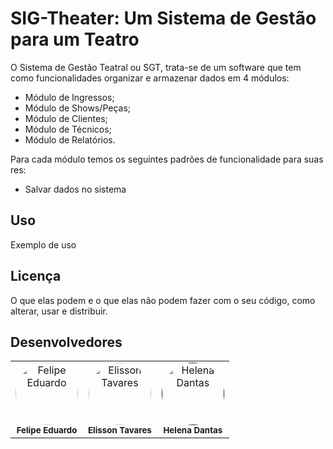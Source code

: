 # SIG-Theater: Um Sistema de Gestão para um Teatro

O Sistema de Gestão Teatral ou SGT, trata-se de um software que tem como funcionalidades organizar e armazenar dados em 4 módulos:
- Módulo de Ingressos;
- Módulo de Shows/Peças;
- Módulo de Clientes;
- Módulo de Técnicos;
- Módulo de Relatórios.

Para cada módulo temos os seguintes padrões de funcionalidade para suas res:
- Salvar dados no sistema


## Uso
Exemplo de uso

## Licença
O que elas podem e o que elas não podem fazer com o seu código, como alterar, usar e distribuir.

## Desenvolvedores

<table>
  <tr>
    <td align="center">
      <a href="https://github.com/Felipe-edu34" target="_blank">
        <img src="https://github.com/Felipe-edu34.png" width="100px;" alt="Felipe Eduardo" style="border-radius:50%;"/>
      </a><br />
      <sub><b>Felipe Eduardo</b></sub>
    </td>
    <td align="center">
      <a href="https://github.com/Marcos0183" target="_blank">
        <img src="https://github.com/elxsson.png" width="100px;" alt="Elisson Tavares" style="border-radius:50%;"/>
      </a><br />
      <sub><b>Elisson Tavares</b></sub>
    </td>
    <td align="center">
      <a href="" target="_blank">
        <img src="https://github.com/elidiamacedo-uf" width="100px;" alt="Helena Dantas" style="border-radius:50%;"/>
      </a><br />
      <sub><b>Helena Dantas</b></sub>
    </td>
  </tr>
</table>


